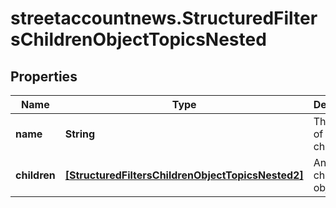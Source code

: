 # streetaccountnews.StructuredFiltersChildrenObjectTopicsNested

## Properties

Name | Type | Description | Notes
------------ | ------------- | ------------- | -------------
**name** | **String** | The name of the children. | [optional] 
**children** | [**[StructuredFiltersChildrenObjectTopicsNested2]**](StructuredFiltersChildrenObjectTopicsNested2.md) | An array of children objects. | [optional] 


